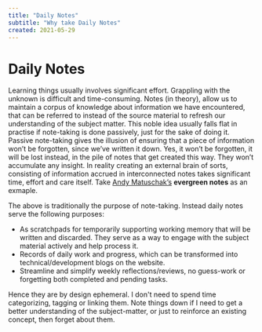 ```yaml
---
title: "Daily Notes"
subtitle: "Why take Daily Notes"
created: 2021-05-29
---
```


# Daily Notes

Learning things usually involves significant effort. Grappling with the
unknown is difficult and time-consuming. Notes (in theory), allow us to
maintain a corpus of knowledge about information we have encountered,
that can be referred to instead of the source material to refresh our
understanding of the subject matter. This noble idea usually falls flat
in practise if note-taking is done passively, just for the sake of doing
it. Passive note-taking gives the illusion of ensuring that a piece of
information won’t be forgotten, since we’ve written it down. Yes, it
won’t be forgotten, it will be lost instead, in the pile of notes that
get created this way. They won’t accumulate any insight. In reality
creating an external brain of sorts, consisting of information accrued
in interconnected notes takes significant time, effort and care itself.
Take [Andy
Matuschak’s](https://publish.obsidian.md/andymatuschak/Evergreen+notes)
**evergreen notes** as an exmaple.

The above is traditionally the purpose of note-taking. Instead daily
notes serve the following purposes:

- As scratchpads for temporarily supporting working memory that will be
  written and discarded. They serve as a way to engage with the subject
  material actively and help process it.
- Records of daily work and progress, which can be transformed into
  technical/development blogs on the website.
- Streamline and simplify weekly reflections/reviews, no guess-work or
  forgetting both completed and pending tasks.

Hence they are by design ephemeral. I don't need to spend time
categorizing, tagging or linking them. Note things down if I need to get
a better understanding of the subject-matter, or just to reinforce an
existing concept, then forget about them.
